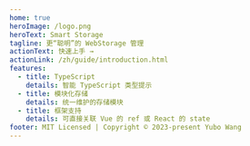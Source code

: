 ```yaml
---
home: true
heroImage: /logo.png
heroText: Smart Storage
tagline: 更“聪明”的 WebStorage 管理
actionText: 快速上手 →
actionLink: /zh/guide/introduction.html
features:
  - title: TypeScript
    details: 智能 TypeScript 类型提示
  - title: 模块化存储
    details: 统一维护的存储模块
  - title: 框架支持
    details: 可直接关联 Vue 的 ref 或 React 的 state
footer: MIT Licensed | Copyright © 2023-present Yubo Wang
---
```

